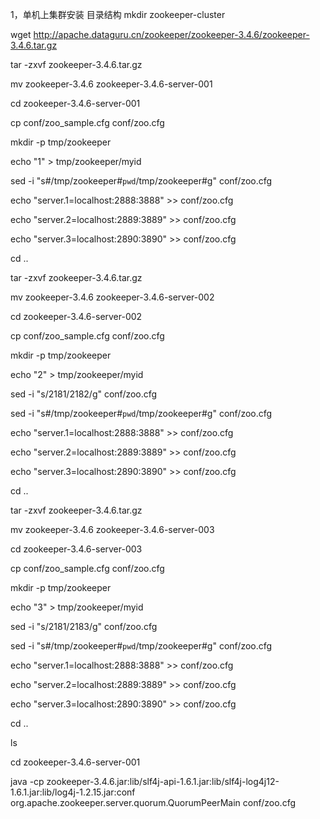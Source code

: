 1，单机上集群安装
目录结构
mkdir zookeeper-cluster

wget http://apache.dataguru.cn/zookeeper/zookeeper-3.4.6/zookeeper-3.4.6.tar.gz

 

tar -zxvf zookeeper-3.4.6.tar.gz

mv zookeeper-3.4.6 zookeeper-3.4.6-server-001

cd zookeeper-3.4.6-server-001

cp conf/zoo_sample.cfg conf/zoo.cfg

mkdir -p tmp/zookeeper

echo "1" > tmp/zookeeper/myid

sed -i "s#/tmp/zookeeper#`pwd`/tmp/zookeeper#g" conf/zoo.cfg

echo "server.1=localhost:2888:3888" >> conf/zoo.cfg

echo "server.2=localhost:2889:3889" >> conf/zoo.cfg

echo "server.3=localhost:2890:3890" >> conf/zoo.cfg

cd ..

 

tar -zxvf zookeeper-3.4.6.tar.gz

mv zookeeper-3.4.6 zookeeper-3.4.6-server-002

cd zookeeper-3.4.6-server-002

cp conf/zoo_sample.cfg conf/zoo.cfg

mkdir -p tmp/zookeeper

echo "2" > tmp/zookeeper/myid

sed -i "s/2181/2182/g" conf/zoo.cfg

sed -i "s#/tmp/zookeeper#`pwd`/tmp/zookeeper#g" conf/zoo.cfg

echo "server.1=localhost:2888:3888" >> conf/zoo.cfg

echo "server.2=localhost:2889:3889" >> conf/zoo.cfg

echo "server.3=localhost:2890:3890" >> conf/zoo.cfg

cd ..

 

tar -zxvf zookeeper-3.4.6.tar.gz

mv zookeeper-3.4.6 zookeeper-3.4.6-server-003

cd zookeeper-3.4.6-server-003

cp conf/zoo_sample.cfg conf/zoo.cfg

mkdir -p tmp/zookeeper

echo "3" > tmp/zookeeper/myid

sed -i "s/2181/2183/g" conf/zoo.cfg

sed -i "s#/tmp/zookeeper#`pwd`/tmp/zookeeper#g" conf/zoo.cfg

 

echo "server.1=localhost:2888:3888" >> conf/zoo.cfg

 

echo "server.2=localhost:2889:3889" >> conf/zoo.cfg

 

echo "server.3=localhost:2890:3890" >> conf/zoo.cfg

cd ..

ls

 

cd zookeeper-3.4.6-server-001

java -cp zookeeper-3.4.6.jar:lib/slf4j-api-1.6.1.jar:lib/slf4j-log4j12-1.6.1.jar:lib/log4j-1.2.15.jar:conf org.apache.zookeeper.server.quorum.QuorumPeerMain conf/zoo.cfg

 